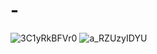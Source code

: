 # -
![3C1yRkBFVr0](https://github.com/Iren-Adler/-/assets/118632413/9903d203-db28-4ac7-a3dc-5a80a14234e8)
![a_RZUzyIDYU](https://github.com/Iren-Adler/-/assets/118632413/3a8772d6-953a-4590-90de-2ffaac0c3845)
